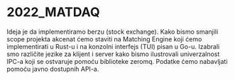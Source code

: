 # 2022_MATDAQ
Ideja je da implementiramo berzu (stock exchange). Kako bismo smanjili scope projekta akcenat ćemo staviti na Matching Engine koji ćemo implementirati u Rust-u i na konzolni interfejs (TUI) pisan u Go-u. Izabrali smo različite jezike za klijent i server kako bismo ilustrovali univerzalnost IPC-a koji se ostvaruje pomoću biblioteke zeromq. Podatke ćemo nabavljati pomoću javno dostupnih API-a.
